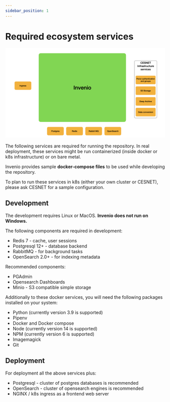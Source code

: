 ```yaml
---
sidebar_position: 1
---
```


# Required ecosystem services

![Overall architecture](architecture-overall.png)

The following services are required for running the repository. In real deployment, these services
might be run containerized (inside docker or k8s infrastructure) or on bare metal.

Invenio provides sample **docker-compose files** to be used while developing the repository. 

To plan to run these services in k8s (either your own cluster or CESNET), please ask CESNET for
a sample configuration.

## Development

The development requires Linux or MacOS. **Invenio does not run on Windows.**

The following components are required in development:

* Redis 7 - cache, user sessions
* Postgresql 12+ - database backend
* RabbitMQ - for background tasks
* OpenSearch 2.0+ - for indexing metadata

Recommended components:

* PGAdmin
* Opensearch Dashboards
* Minio - S3 compatible simple storage

Additionally to these docker services, you will need the following packages installed on your system:

* Python (currently version 3.9 is supported)
* Pipenv
* Docker and Docker compose
* Node (currently version 14 is supported)
* NPM (currently version 6 is supported)
* Imagemagick
* Git

## Deployment

For deployment all the above services plus:

* Postgresql - cluster of postgres databases is recommended
* OpenSearch - cluster of opensearch engines is recommended
* NGINX / k8s ingress as a frontend web server
